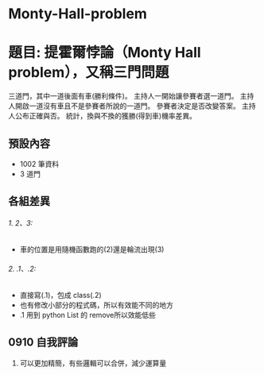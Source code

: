 # Monty-Hall-problem
# 題目: 提霍爾悖論（Monty Hall problem），又稱三門問題
三道門，其中一道後面有車(勝利條件)。
主持人一開始讓參賽者選一道門。
主持人開啟一道沒有車且不是參賽者所說的一道門。
參賽者決定是否改變答案。
主持人公布正確與否。
統計，換與不換的獲勝(得到車)機率差異。

## 預設內容
 - 1002 筆資料
 - 3 道門
## 各組差異
 ###### 1. 2、3:
   - 車的位置是用隨機函數跑的(2)還是輪流出現(3)
 ###### 2. .1、.2:
   - 直接寫(.1)，包成 class(.2)
   - 也有修改小部分的程式碼，所以有效能不同的地方
   - .1 用到 python List 的 remove所以效能低些
## 0910 自我評論
1. 可以更加精簡，有些邏輯可以合併，減少運算量

